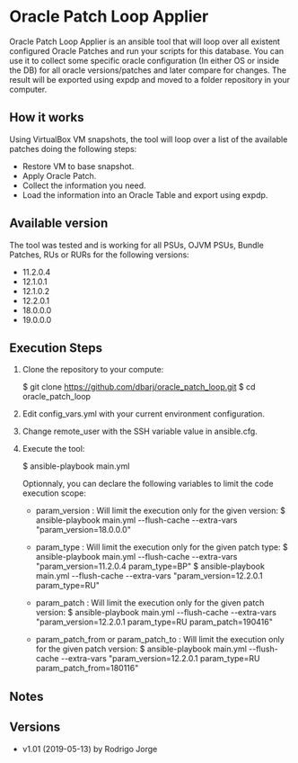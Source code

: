 # Oracle Patch Loop Applier #

Oracle Patch Loop Applier is an ansible tool that will loop over all existent configured Oracle Patches and run your scripts for this database.
You can use it to collect some specific oracle configuration (In either OS or inside the DB) for all oracle versions/patches and later compare for changes.
The result will be exported using expdp and moved to a folder repository in your computer.

## How it works ##

Using VirtualBox VM snapshots, the tool will loop over a list of the available patches doing the following steps:
- Restore VM to base snapshot.
- Apply Oracle Patch.
- Collect the information you need.
- Load the information into an Oracle Table and export using expdp.

## Available version ##

The tool was tested and is working for all PSUs, OJVM PSUs, Bundle Patches, RUs or RURs for the following versions:

- 11.2.0.4
- 12.1.0.1
- 12.1.0.2
- 12.2.0.1
- 18.0.0.0
- 19.0.0.0

## Execution Steps ##

1. Clone the repository to your compute:

   $ git clone https://github.com/dbarj/oracle_patch_loop.git
   $ cd oracle_patch_loop

2. Edit config_vars.yml with your current environment configuration.

3. Change remote_user with the SSH variable value in ansible.cfg.

4. Execute the tool:

   $ ansible-playbook main.yml

   Optionnaly, you can declare the following variables to limit the code execution scope:

   - param_version : Will limit the execution only for the given version:
   $ ansible-playbook main.yml --flush-cache --extra-vars "param_version=18.0.0.0"

   - param_type : Will limit the execution only for the given patch type:
   $ ansible-playbook main.yml --flush-cache --extra-vars "param_version=11.2.0.4 param_type=BP"
   $ ansible-playbook main.yml --flush-cache --extra-vars "param_version=12.2.0.1 param_type=RU"

   - param_patch : Will limit the execution only for the given patch version:
   $ ansible-playbook main.yml --flush-cache --extra-vars "param_version=12.2.0.1 param_type=RU param_patch=190416"

   - param_patch_from or param_patch_to : Will limit the execution only for the given patch version:
   $ ansible-playbook main.yml --flush-cache --extra-vars "param_version=12.2.0.1 param_type=RU param_patch_from=180116"

## Notes ##


## Versions ##
* v1.01 (2019-05-13) by Rodrigo Jorge